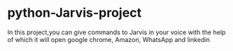 # python-Jarvis-project
In this project,you can give commands to Jarvis in your voice with the help of which it will open google chrome, Amazon, WhatsApp and linkedin
